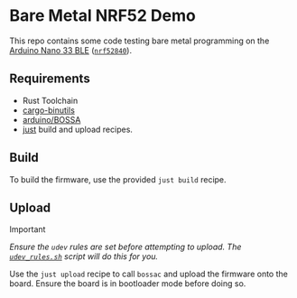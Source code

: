 # Bare Metal NRF52 Demo

This repo contains some code testing bare metal programming on the [Arduino Nano 33 BLE] ([`nrf52840`]).

## Requirements

- Rust Toolchain
- [cargo-binutils](<https://github.com/rust-embedded/cargo-binutils>)
- [arduino/BOSSA](<https://github.com/arduino/BOSSA>)
- [just](<https://github.com/casey/just>) build and upload recipes.

## Build

To build the firmware, use the provided `just build` recipe.

## Upload

> [!IMPORTANT]
> _Ensure the `udev` rules are set before attempting to upload. The [`udev_rules.sh`](./scripts/udev_rules.sh)
> script will do this for you._

Use the `just upload` recipe to call `bossac` and upload the firmware onto the board. Ensure the board
is in bootloader mode before doing so.

[arduino nano 33 ble]: <https://docs.arduino.cc/hardware/nano-33-ble/>
[`nrf52840`]: <https://infocenter.nordicsemi.com/pdf/nRF52840_PS_v1.8.pdf>
